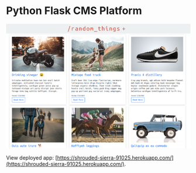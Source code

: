# Python Flask CMS Platform
![Python Flask CMS Platform screenshot](screenshot.png)

View deployed app: [https://shrouded-sierra-91025.herokuapp.com/](https://shrouded-sierra-91025.herokuapp.com/).
